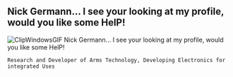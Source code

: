 ## Nick Germann... I see your looking at my profile, would you like some HelP!
![ClipWindowsGIF](https://github.com/user-attachments/assets/2da60210-1ba5-4aee-a3ac-c958109f4eea)
Nick Germann... I see your looking at my profile, would you like some HelP!


`Research and Developer of Arms Technology, Developing Electronics for integrated Uses`

<!--
**germannnick/germannnick** is a ✨ _special_ ✨ repository because its `README.md` (this file) appears on your GitHub profile.

Here are some ideas to get you started:

- 🔭 I’m currently working on ...
- 🌱 I’m currently learning ...
- 👯 I’m looking to collaborate on ...
- 🤔 I’m looking for help with ...
- 💬 Ask me about ...
- 📫 How to reach me: ...
- 😄 Pronouns: ...
- ⚡ Fun fact: ...
-->
